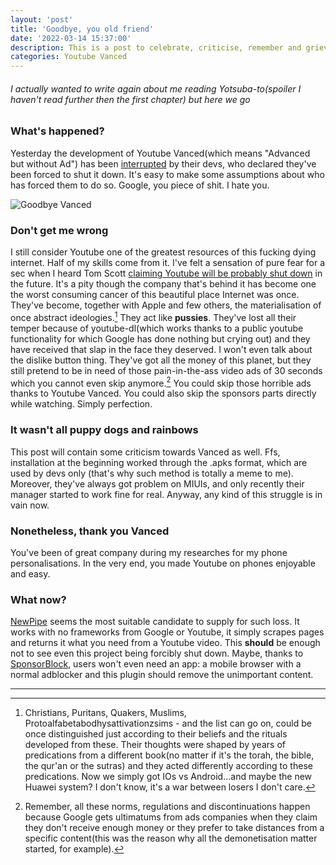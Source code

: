 ```yaml
---
layout: 'post'
title: 'Goodbye, you old friend'
date: '2022-03-14 15:37:00'
description: This is a post to celebrate, criticise, remember and grieve for the ending of Yotube Vanced. Supporters had to interrupt its development because of Google, which is shit. Remember Google, you're shit.
categories: Youtube Vanced
---
```


###### I actually wanted to write again about me reading Yotsuba-to(spoiler I haven't read further then the first chapter) but here we go

### What's happened?

Yesterday the development of Youtube Vanced(which means "Advanced but without Ad") has been [interrupted](https://www.reddit.com/r/Vanced/comments/tdazfr/discontinuation_of_the_vanced_project/) by their devs, who declared they've been forced to shut it down. It's easy to make some assumptions about who has forced them to do so. Google, you piece of shit. I hate you. 

![Goodbye Vanced](https://i.redd.it/mb0v2dwsn6n81.jpg 'Goodbye Vanced')

### Don't get me wrong

I still consider Youtube one of the greatest resources of this fucking dying internet. Half of my skills come from it. I've felt a sensation of pure fear for a sec when I heard Tom Scott [claiming Youtube will be probably shut down](https://www.reddit.com/r/youtube/comments/s1fr22/tom_scott_predicts_youtube_will_shut_down_by_2032/) in the future. It's a pity though the company that's behind it has become one the worst consuming cancer of this beautiful place Internet was once. They've become, together with Apple and few others, the materialisation of once abstract ideologies.[^1] They act like **pussies**. They've lost all their temper because of youtube-dl(which works thanks to a public youtube functionality for which Google has done nothing but crying out) and they have received that slap in the face they deserved. I won't even talk about the dislike button thing. They've got all the money of this planet, but they still pretend to be in need of those pain-in-the-ass video ads of 30 seconds which you cannot even skip anymore.[^2] You could skip those horrible ads thanks to Youtube Vanced. You could also skip the sponsors parts directly while watching. Simply perfection. 

### It wasn't all puppy dogs and rainbows

This post will contain some criticism towards Vanced as well. Ffs, installation at the beginning worked through the .apks format, which are used by devs only (that's why such method is totally a meme to me). Moreover, they've always got problem on MIUIs, and only recently their manager started to work fine for real. Anyway, any kind of this struggle is in vain now.

### Nonetheless, thank you Vanced

You've been of great company during my researches for my phone personalisations. In the very end, you made Youtube on phones enjoyable and easy.

### What now?

[NewPipe](https://newpipe.net/) seems the most suitable candidate to supply for such loss. It works with no frameworks from Google or Youtube, it simply scrapes pages and returns it what you need from a Youtube video. This **should** be enough not to see even this project being forcibly shut down. Maybe, thanks to [SponsorBlock](https://sponsor.ajay.app/), users won't even need an app: a mobile browser with a normal adblocker and this plugin should remove the unimportant content.

---

[^1]: Christians, Puritans, Quakers, Muslims, Protoalfabetabodhysattivationzsims - and the list can go on, could be once distinguished just according to their beliefs and the rituals developed from these. Their thoughts were shaped by years of predications from a different book(no matter if it's the torah, the bible, the qur'an or the sutras) and they acted differently according to these predications. Now we simply got IOs vs Android...and maybe the new Huawei system? I don't know, it's a war between losers I don't care. 

[^2]: Remember, all these norms, regulations and discontinuations happen because Google gets ultimatums from ads companies when they claim they don't receive enough money or they prefer to take distances from a specific content(this was the reason why all the demonetisation matter started, for example).